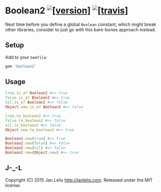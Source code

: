 # Boolean2 [![[version]](https://badge.fury.io/rb/boolean2.svg)](http://badge.fury.io/rb/boolean2)  [![[travis]](https://travis-ci.org/janlelis/boolean2.png)](https://travis-ci.org/janlelis/boolean2)

Next time before you define a global `Boolean` constant, which might break other libraries, consider to just go with  this bare-bones approach instead.

## Setup

Add to your `Gemfile`:

```ruby
gem 'boolean2'
```

## Usage

```ruby
true.is_a? Boolean2 #=> true
false.is_a? Boolean2 #=> true
nil.is_a? Boolean2 #=> false
Object.new.is_a? Boolean2 #=> false

true.to_boolean2 #=> true
false.to_boolean2 #=> false
nil.to_boolean2 #=> false
Object.new.to_boolean2 #=> true

Boolean2.new(true) #=> true
Boolean2.new(false) #=> false
Boolean2.new(nil) #=> false
Boolean2.new(Object.new) #=> true
```

## J-_-L

Copyright (C) 2015 Jan Lelis <http://janlelis.com>. Released under the MIT license.
